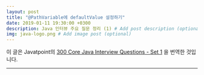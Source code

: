```yaml
---
layout: post
title: "@PathVariable에 defaultValue 설정하기"
date: 2019-01-11 19:30:00 +0300
description: Java 인터뷰 주요 질문 정리 (1) # Add post description (optional)
img: java-logo.png # Add image post (optional)
---
```


이 글은 Javatpoint의 [300 Core Java Interview Questions - Set 1](https://www.javatpoint.com/corejava-interview-questions) 을 번역한 것입니다.

---


